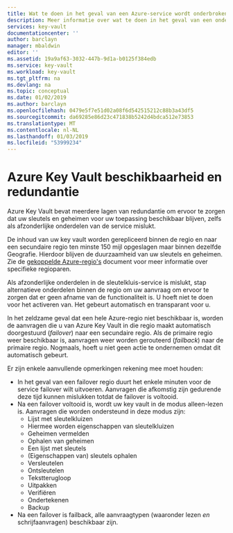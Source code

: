 ```yaml
---
title: Wat te doen in het geval van een Azure-service wordt onderbroken die gevolgen heeft voor Azure Key Vault - Azure Key Vault | Microsoft Docs
description: Meer informatie over wat te doen in het geval van een onderbreking van de Azure-service die gevolgen heeft voor Azure Key Vault.
services: key-vault
documentationcenter: ''
author: barclayn
manager: mbaldwin
editor: ''
ms.assetid: 19a9af63-3032-447b-9d1a-b0125f384edb
ms.service: key-vault
ms.workload: key-vault
ms.tgt_pltfrm: na
ms.devlang: na
ms.topic: conceptual
ms.date: 01/02/2019
ms.author: barclayn
ms.openlocfilehash: 0479e5f7e51d02a08f6d542515212c88b3a43df5
ms.sourcegitcommit: da69285e86d23c471838b5242d4bdca512e73853
ms.translationtype: MT
ms.contentlocale: nl-NL
ms.lasthandoff: 01/03/2019
ms.locfileid: "53999234"
---
```

# <a name="azure-key-vault-availability-and-redundancy"></a>Azure Key Vault beschikbaarheid en redundantie

Azure Key Vault bevat meerdere lagen van redundantie om ervoor te zorgen dat uw sleutels en geheimen voor uw toepassing beschikbaar blijven, zelfs als afzonderlijke onderdelen van de service mislukt.

De inhoud van uw key vault worden gerepliceerd binnen de regio en naar een secundaire regio ten minste 150 mijl opgeslagen maar binnen dezelfde Geografie. Hierdoor blijven de duurzaamheid van uw sleutels en geheimen. Zie de [gekoppelde Azure-regio's](https://docs.microsoft.com/azure/best-practices-availability-paired-regions) document voor meer informatie over specifieke regioparen.

Als afzonderlijke onderdelen in de sleutelkluis-service is mislukt, stap alternatieve onderdelen binnen de regio om uw aanvraag om ervoor te zorgen dat er geen afname van de functionaliteit is. U hoeft niet te doen voor het activeren van. Het gebeurt automatisch en transparant voor u.

In het zeldzame geval dat een hele Azure-regio niet beschikbaar is, worden de aanvragen die u van Azure Key Vault in die regio maakt automatisch doorgestuurd (*failover*) naar een secundaire regio. Als de primaire regio weer beschikbaar is, aanvragen weer worden gerouteerd (*failback*) naar de primaire regio. Nogmaals, hoeft u niet geen actie te ondernemen omdat dit automatisch gebeurt.

Er zijn enkele aanvullende opmerkingen rekening mee moet houden:

* In het geval van een failover regio duurt het enkele minuten voor de service failover wilt uitvoeren. Aanvragen die afkomstig zijn gedurende deze tijd kunnen mislukken totdat de failover is voltooid.
* Na een failover voltooid is, wordt uw key vault in de modus alleen-lezen is. Aanvragen die worden ondersteund in deze modus zijn:
  * Lijst met sleutelkluizen
  * Hiermee worden eigenschappen van sleutelkluizen
  * Geheimen vermelden
  * Ophalen van geheimen
  * Een lijst met sleutels
  * (Eigenschappen van) sleutels ophalen
  * Versleutelen
  * Ontsleutelen
  * Tekstterugloop
  * Uitpakken
  * Verifiëren
  * Ondertekenen
  * Backup
* Na een failover is failback, alle aanvraagtypen (waaronder lezen *en* schrijfaanvragen) beschikbaar zijn.

